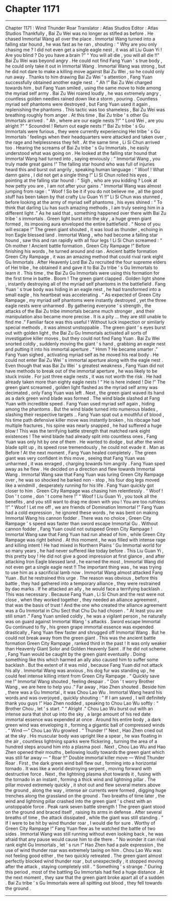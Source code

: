 
# Chapter 1171


---

Chapter 1171 : Wind Thunder Roar
Translator :
Atlas Studios
Editor :
Atlas Studios
Thankfully , Bai Zu Wei was no longer as stifled as before .
He chased Immortal Wang all over the place .
Immortal Wang turned into a falling star hound , he was fast as he ran , shouting : “ Why are you only chasing me ? I did not even get a single eagle nest , it was all Liu Guan Yi ! Are you blind ? Do you have a brain ?”
“ You will all die , you will all die !!” Bai Zu Wei was beyond angry .
He could not find Fang Yuan ’ s true body , he could only take it out in Immortal Wang .
Immortal Wang was strong , but he did not dare to make a killing move against Bai Zu Wei , so he could only run away .
Thanks to him drawing Bai Zu Wei ’ s attention , Fang Yuan successfully obtained another eagle nest .
“ Ah !” Bai Zu Wei charged towards him , but Fang Yuan smiled , using the same move to hide among the myriad self army .
Bai Zu Wei roared loudly , he was extremely angry , countless golden needles rained down like a storm , pouring .
Countless myriad self phantoms were destroyed , but Fang Yuan used it again , replenishing the phantoms .
This tactic was too shameless , Bai Zu Wei was breathing roughly from anger .
At this time , Bai Zu tribe ’ s other Gu Immortals arrived .
“ Ah , where are our eagle nests ?!”
“ Lord Wei , are you alright ?”
“ Scoundrel ! Return out eagle nests !”
Bai Zu tribe ’ s Gu Immortals were furious , they were currently experiencing Hei tribe ’ s Gu Immortals ’ feelings when their headquarters were attacked and taken over , the rage and helplessness they felt .
At the same time , Li Si Chun arrived too .
Hearing the screams of Bai Zu tribe ’ s Gu Immortals , he easily understood what was going on .
He looked at the falling star hound that Immortal Wang had turned into , saying enviously : “ Immortal Wang , you truly made great gains !”
The falling star hound who was full of injuries heard this and burst out angrily , speaking human language : “ Woof ! What damn gains , I did not get a single thing !”
Li Si Chun rolled his eyes , pointing at the falling star hound : “ Sigh , who are you kidding ? Look at how petty you are , I am not after your gains .”
Immortal Wang was almost jumping from rage : “ Woof ! So be it if you do not believe me , all the good stuff has been taken by that crafty Liu Guan Yi !!”
Li Si Chun was stunned , before looking at the army of myriad self phantoms , his eyes shined : “ To think that darling Liu has such amazing methods , I am truly seeing him in a different light .”
As he said that , something happened over there with Bai Zu tribe ’ s immortals .
Green light burst into the sky , a huge green giant formed , its imposing aura enveloped the entire battlefield .
“ None of you will escape !” The green giant shouted , it was loud as thunder , echoing in Iron Eagle blessed land .
Immortal Wang , who had become a falling star hound , saw this and ran rapidly with all four legs !
Li Si Chun screamed : “ Oh mother ! Ancient battle formation , Green City Rampage !”
Before finishing his words , he turned around and ran .
Ancient battle formation Green City Rampage , it was an amazing method that could rival rank eight Gu Immortals . After Heavenly Lord Bai Zu recruited the four supreme elders of Hei tribe , he obtained it and gave it to Bai Zu tribe ’ s Gu Immortals to learn it .
This time , the Bai Zu Gu Immortals were using this formation for the first time in battle .
Boom !
The green giant clapped .
Golden light shone , instantly destroying all of the myriad self phantoms in the battlefield .
Fang Yuan ’ s true body was hiding in an eagle nest , he had transformed into a small eagle , his heartbeat was accelerating .
“ As expected of Green City Rampage , my myriad self phantoms were instantly destroyed , yet the three eagle nests were unharmed . By gathering everyone ’ s strength , the attacks of the Bai Zu tribe immortals became much stronger , and their manipulation also became more precise . It is a pity … they are still unable to find me .”
Familiar face was this useful !
Without luck inspection or similarly special methods , it was almost unstoppable .
The green giant ’ s eyes burst out with golden light , the Bai Zu Gu Immortals activated all sorts of investigative killer moves , but they could not find Fang Yuan .
Bai Zu Wei snorted coldly , suddenly moving the giant ’ s hand , grabbing an eagle nest and putting it into his immortal aperture .
“ Hmm ? He became smarter .” Fang Yuan sighed , activating myriad self as he moved his real body .
He could not enter Bai Zu Wei ’ s immortal aperture along with the eagle nest .
Even though that was Bai Zu Wei ’ s greatest weakness , Fang Yuan did not have methods to break out of the immortal aperture , he was likely to be stuck inside .
For just three eagle nests , it was not worth the risk .
He had already taken more than eighty eagle nests !
“ He is here indeed ! Die !” The green giant screamed , golden light flashed as the myriad self army was decimated , only Fang Yuan was left .
Next , the green giant waved its hand as a dark green wind blade was formed .
The wind blade slashed at Fang Yuan with incredible speed .
Fang Yuan used myriad self again , hiding among the phantoms .
But the wind blade turned into numerous blades , slashing their respective targets ..
Fang Yuan spat out a mouthful of blood , his time path defensive killer move was instantly broken , his ribcage had multiple fractures , his spine was nearly snapped , he had suffered a huge blow !
This was the terrifying battle strength that matched rank eight existences !
The wind blade had already split into countless ones , Fang Yuan was only hit by one of them .
He wanted to dodge , but after the wind blade split up , its speed rose tremendously , he could not evade it .
Man as Before !
At the next moment , Fang Yuan healed completely .
The green giant was very confident in this move , seeing that Fang Yuan was unharmed , it was enraged , charging towards him angrily .
Fang Yuan sped away as he flew .
He decided on a direction and flew towards Immortal Wang .
Immortal Wang saw that Fang Yuan was luring Green City Rampage over , he was so shocked he barked non - stop , his four dog legs moved like a windmill , desperately running for his life .
Fang Yuan quickly got closer to him .
Green City Rampage was chasing him relentlessly .
“ Woof ! Don ’ t come , don ’ t come here !”
“ Woof ! Liu Guan Yi , you took all the benefits , and you still want to drag me down with you ! You are too ruthless !!”
“ Woof ! Let me off , we are friends of Domination Immortal !”
Fang Yuan had a cold expression , he ignored these words , he was bent on making Immortal Wang his cannon fodder .
There was no choice , Green City Rampage ’ s speed was faster than sword escape Immortal Gu .
Without cannon fodder , Fang Yuan could not outspeed Green City Rampage !
Immortal Wang saw that Fang Yuan had run ahead of him , while Green City Rampage was right behind .
At this moment , he was filled with intense rage and killing intent !
He had mixed in Northern Plains ’ Gu Immortal world for so many years , he had never suffered like today before . This Liu Guan Yi , this pretty boy ! He did not give a good impression at first glance , and after attacking Iron Eagle blessed land , he earned the most , Immortal Wang did not even get a single eagle nest !!
The important thing was , he was trying to use him as a sacrificial lamb now .
Immortal Wang almost attacked Fang Yuan .
But he restrained this urge .
The reason was obvious , before this battle , they had gathered into a temporary alliance , they were restrained by dao marks . If he attacked an ally , he would face a terrifying backlash .
This was necessary .
Because Fang Yuan , Li Si Chun and the rest were not close , when they worked together , they needed an alliance agreement , that was the basis of trust !
And the one who created the alliance agreement was a Gu Immortal in Chu Sect that Chu Du had chosen .
“ At least you are still smart .” Fang Yuan smiled coldly , he was a vigilant person , he naturally was on guard against Immortal Wang ’ s attacks .
Sword escape Immortal Gu continued to fly , his green grape immortal essence was expended drastically , Fang Yuan flew faster and shrugged off Immortal Wang .
But he could not break away from the green giant .
This was the ancient battle formation Green City Rampage , ranked third in the past ! It was only weaker than Heavenly Giant Solor and Golden Heavenly Saint .
If he did not scheme , Fang Yuan would be caught by the green giant eventually .
Doing something like this which harmed an ally also caused him to suffer some backlash . But the extent of it was mild , because Fang Yuan did not attack his ally .
Immortal Wang was anxious , his dog fur was standing up , he could feel intense killing intent from Green City Rampage .
“ Quickly save me !” Immortal Wang shouted , feeling despair .
“ Don ’ t worry Brother Wang , we are here to help you .” Far away , Hao Zhen shouted .
Beside him , there was a Gu Immortal , it was Chou Lao Wu .
Immortal Wang heard his words and was overjoyed , quickly shouting : “ If I am saved , I will definitely thank you guys !”
Hao Zhen nodded , speaking to Chou Lao Wu softly : “ Brother Chou , let ’ s start .”
“ Alright .” Chou Lao Wu burst out with an intense aura that shot up into the sky , a large amount of his red date immortal essence was expended at once .
Around his entire body , a dark green wind was enveloping it , forming a gigantic ball of compressed winds .
“ Wind —” Chou Lao Wu growled .
“ Thunder !” Next , Hao Zhen cried out at the sky .
His muscular body was upright like a spear , he was floating in the air , countless lightning sparks were flickering , turning the area of a hundred steps around him into a plasma pool .
Next , Chou Lao Wu and Hao Zhen opened their mouths , bellowing loudly towards the green giant which was still far away —
“ Roar !!”
Double immortal killer move — Wind Thunder Roar .
First , the dark green wind ball flew out , forming into a horizontal tornado . It was like a world destroying serpent , moving forward with destructive force .
Next , the lightning plasma shot towards it , fusing with the tornado in an instant , forming a thick wind and lightning pillar .
The pillar moved extremely quickly , it shot out and flew several meters above the ground , along the way , intense air currents were formed , digging huge trenches along the grassland on the ground .
Two breaths of time later , the wind and lightning pillar crashed into the green giant ’ s chest with an unstoppable force .
Peak rank seven battle strength !
The green giant stood on the ground and braced itself , raising its arms in defense .
After several breaths of time , the attack dissipated , while the giant was still standing .
“ If I were to be hit by wind thunder roar , I would die for sure . Worthy of Green City Rampage !” Fang Yuan flew as he watched the battle of two sides .
Immortal Wang was still running without even looking back , he was afraid that any pause would cause him to die there .
“ No wonder it can rival rank eight Gu Immortals , let ’ s run !” Hao Zhen had a pale expression , the use of wind thunder roar was extremely taxing on him .
Chou Lao Wu was not feeling good either , the two quickly retreated .
The green giant almost perfectly blocked wind thunder roar , but unexpectedly , it stopped moving after the attack , staying completely still .
“ Something ’ s strange .” During this period , most of the battling Gu Immortals had fled a huge distance .
At the next moment , they saw that the green giant broke apart all of a sudden .
Bai Zu tribe ’ s Gu Immortals were all spitting out blood , they fell towards the ground .

---

